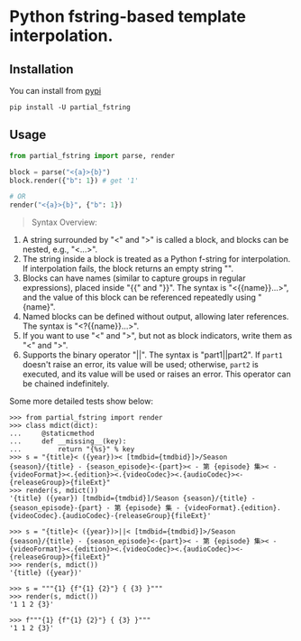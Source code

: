# Python fstring-based template interpolation.

## Installation

You can install from [pypi](https://pypi.org/project/partial_fstring/)

```console
pip install -U partial_fstring
```

## Usage

```python
from partial_fstring import parse, render

block = parse("<{a}>{b}")
block.render({"b": 1}) # get '1'

# OR
render("<{a}>{b}", {"b": 1})
```

> Syntax Overview:

1. A string surrounded by "<" and ">" is called a block, and blocks can be nested, e.g., "<...>".
2. The string inside a block is treated as a Python f-string for interpolation.
    If interpolation fails, the block returns an empty string "".
3. Blocks can have names (similar to capture groups in regular expressions), placed inside "{{" and "}}". The syntax is "<{{name}}...>", and the value of this block can be referenced repeatedly using "{name}".
4. Named blocks can be defined without output, allowing later references. The syntax is "<?{{name}}...>".
5. If you want to use "<" and ">", but not as block indicators, write them as "\<" and "\>".
6. Supports the binary operator "||". The syntax is "part1||part2". 
    If ``part1`` doesn't raise an error, its value will be used; otherwise, ``part2`` is executed, and its value
    will be used or raises an error. This operator can be chained indefinitely.

Some more detailed tests show below:

```console
>>> from partial_fstring import render
>>> class mdict(dict):
...     @staticmethod
...     def __missing__(key):
...         return "{%s}" % key
>>> s = "{title}< ({year})>< [tmdbid={tmdbid}]>/Season {season}/{title} - {season_episode}<-{part}>< - 第 {episode} 集>< - {videoFormat}><.{edition}><.{videoCodec}><.{audioCodec}><-{releaseGroup}>{fileExt}"
>>> render(s, mdict())
'{title} ({year}) [tmdbid={tmdbid}]/Season {season}/{title} - {season_episode}-{part} - 第 {episode} 集 - {videoFormat}.{edition}.{videoCodec}.{audioCodec}-{releaseGroup}{fileExt}'

>>> s = "{title}< ({year})>||< [tmdbid={tmdbid}]>/Season {season}/{title} - {season_episode}<-{part}>< - 第 {episode} 集>< - {videoFormat}><.{edition}><.{videoCodec}><.{audioCodec}><-{releaseGroup}>{fileExt}"
>>> render(s, mdict())
'{title} ({year})'

>>> s = """{1} {f"{1} {2}"} { {3} }"""
>>> render(s, mdict())
'1 1 2 {3}'

>>> f"""{1} {f"{1} {2}"} { {3} }"""
'1 1 2 {3}'
```
